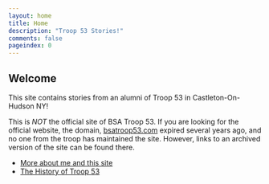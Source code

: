 ```yaml
---
layout: home
title: Home
description: "Troop 53 Stories!"
comments: false
pageindex: 0
---
```


## Welcome

This site contains stories from an alumni of Troop 53 in Castleton-On-Hudson NY!

This is *NOT* the official site of BSA Troop 53.  If you are looking for the official website, the domain, [bsatroop53.com](http://bsatroop53.com) expired several years ago, and no one from the troop has maintained the site.  However, links to an archived version of the site can be found there.

* [More about me and this site](/about/index.html)
* [The History of Troop 53](/about/about_troop53.html)
